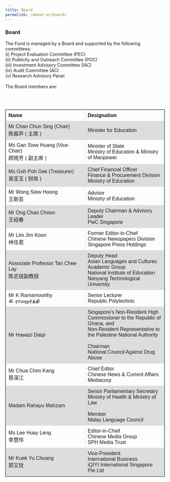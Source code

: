 ```yaml
---
title: Board
permalink: /about-us/board/
---
```

###   Board

<div><p>
The Fund is managed by a Board and supported by the following committees:<br> 
(i) Project Evaluation Committee (PEC)<br>
(ii) Publicity and Outreach Committee (POC)<br>
(iii) Investment Advisory Committee (IAC) <br>
(iv) Audit Committee (AC)<br>
(v) Research Advisory Panel<br>
  <br>
The Board members are:</p></div>


<style>
table, th, td {
  font-family: arial, sans-serif;
  border: 1px solid black;
  border-collapse: collapse;
}
td, th {
  border: 1px solid #dddddd;
  text-align: left;
  padding: 8px;
  width:50%
  
}
tr:nth-child(even) {
  background-color: #dddddd;
</style>
<table style="width:100%; 
border: 1px solid black;
  border-collapse: collapse;">
  <tbody><tr>
    <th>Name</th>
    <th>Designation</th> 
  </tr>
  <tr>
    <td>Mr Chan Chun Sing (Chair)<br>
陈振声 ( 主席 )</td>
    <td>Minister for Education</td>
  </tr>
		<tr>
    <td>Ms Gan Siow Huang (Vice-Chair)<br>
			颜晓芳 ( 副主席 )</td>
			<td>Minister of State<br>Ministry of Education & Ministry of Manpower</td>
  </tr>
  <tr>
    <td>Ms Goh Poh Gek (Treasurer)<br>
吴宝玉 ( 财政 )</td>
    <td>Chief Financial Officer<br>
Finance &amp; Procurement Division<br>
Ministry of Education</td>
    
  </tr><tr>
    <td>Mr Wong Siew Hoong<br>
王斯芸</td>
    <td>Advisor<br>
Ministry of Education</td>
  
  </tr><tr>
  <td>Mr Ong Chao Choon<br>
王绍春</td>  
     <td>Deputy Chairman &amp; Advisory Leader<br>
       PwC Singapore</td>
  </tr><tr>
  <td>Mr Lim Jim Koon<br>
林任君</td>
    <td>Former Editor-in-Chief<br>
Chinese Newspapers Division<br>
Singapore Press Holdings</td>
  </tr>
		<tr>
    <td>Associate Professor Tan Chee Lay<br>
陈志锐副教授</td>
    <td>Deputy Head<br>
Asian Languages and Cultures Academic Group<br> 
National Institute of Education<br>
Nanyang Technological University</td>
		</tr>
		<tr>
    <td>Mr K Ramamoorthy<br>
கி. ராமமூர்த்தி</td>
    <td>Senior Lecturer<br>
Republic Polytechnic</td>
  </tr>
  <tr>
    <td>Mr Hawazi Daipi</td>
    <td>Singapore’s Non-Resident High Commissioner to the Republic of Ghana, and <br>
      Non-Resident Representative to the Palestine National Authority<br>   <br>
      Chairman<br>
National Council Against Drug Abuse
</td>
  </tr>
<tr>
    <td>Mr Chua Chim Kang<br>
蔡深江</td>
    <td>Chief Editor <br>
Chinese News &amp; Current Affairs<br>
Mediacorp</td>
</tr>
		<tr>
    <td>Madam Rahayu Mahzam</td>
    <td>Senior Parliamentary Secretary<br>
Ministry of Health & Ministry of Law<br><br>
  Member<br>
Malay Language Council
</td>
		</tr>
  <tr>
    <td>Ms Lee Huay Leng<br>
李慧玲</td>
    <td>Editor-in-Chief<br>
Chinese Media Group<br>
SPH Media Trust</td>
		</tr><tr>
    <td>Mr Kuek Yu Chuang<br>
郭又铨</td>
    <td>Vice-President<br>
International Business<br>
iQIYI International Singapore Pte Ltd</td>
<br>
<div class="btntop"><a style="text-decoration:none;" href="#top"><span style="color:white"><b>Top</b></span></a></div>